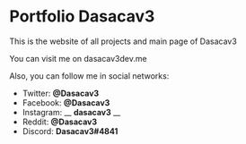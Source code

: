 # Portfolio Dasacav3

This is the website of all projects and main page of Dasacav3

You can visit me on dasacav3dev.me

Also, you can follow me in social networks:

- Twitter: __@Dasacav3__
- Facebook: __@Dasacav3__
- Instagram: __ __dasacav3__ __
- Reddit: __@Dasacav3__
- Discord: __Dasacav3#4841__